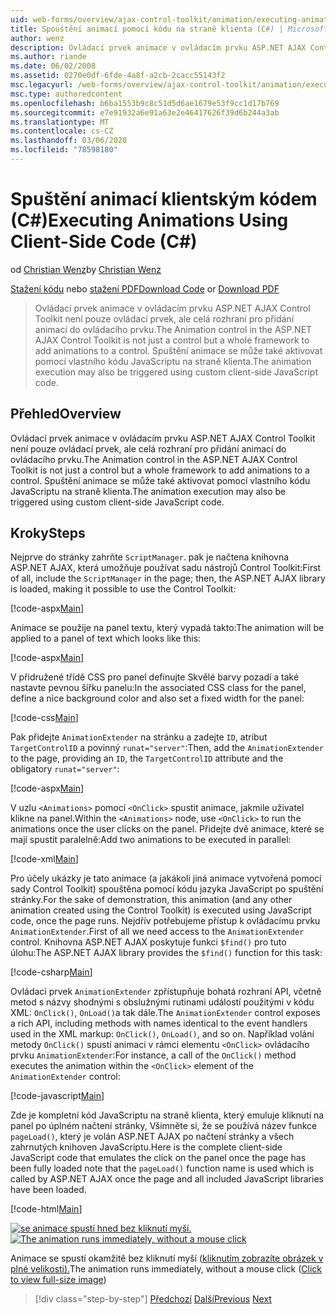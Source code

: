 ```yaml
---
uid: web-forms/overview/ajax-control-toolkit/animation/executing-animations-using-client-side-code-cs
title: Spouštění animací pomocí kódu na straně klienta (C#) | Microsoft Docs
author: wenz
description: Ovládací prvek animace v ovládacím prvku ASP.NET AJAX Control Toolkit není pouze ovládací prvek, ale celá rozhraní pro přidání animací do ovládacího prvku. Spuštění animace...
ms.author: riande
ms.date: 06/02/2008
ms.assetid: 0270e0df-6fde-4a8f-a2cb-2cacc55143f2
msc.legacyurl: /web-forms/overview/ajax-control-toolkit/animation/executing-animations-using-client-side-code-cs
msc.type: authoredcontent
ms.openlocfilehash: b6ba1553b9c8c51d5d6ae1679e53f9cc1d17b769
ms.sourcegitcommit: e7e91932a6e91a63e2e46417626f39d6b244a3ab
ms.translationtype: MT
ms.contentlocale: cs-CZ
ms.lasthandoff: 03/06/2020
ms.locfileid: "78598180"
---
```

# <a name="executing-animations-using-client-side-code-c"></a><span data-ttu-id="67803-104">Spuštění animací klientským kódem (C#)</span><span class="sxs-lookup"><span data-stu-id="67803-104">Executing Animations Using Client-Side Code (C#)</span></span>

<span data-ttu-id="67803-105">od [Christian Wenz](https://github.com/wenz)</span><span class="sxs-lookup"><span data-stu-id="67803-105">by [Christian Wenz](https://github.com/wenz)</span></span>

<span data-ttu-id="67803-106">[Stažení kódu](https://download.microsoft.com/download/f/9/a/f9a26acd-8df4-4484-8a18-199e4598f411/Animation10.cs.zip) nebo [stažení PDF](https://download.microsoft.com/download/6/7/1/6718d452-ff89-4d3f-a90e-c74ec2d636a3/animation10CS.pdf)</span><span class="sxs-lookup"><span data-stu-id="67803-106">[Download Code](https://download.microsoft.com/download/f/9/a/f9a26acd-8df4-4484-8a18-199e4598f411/Animation10.cs.zip) or [Download PDF](https://download.microsoft.com/download/6/7/1/6718d452-ff89-4d3f-a90e-c74ec2d636a3/animation10CS.pdf)</span></span>

> <span data-ttu-id="67803-107">Ovládací prvek animace v ovládacím prvku ASP.NET AJAX Control Toolkit není pouze ovládací prvek, ale celá rozhraní pro přidání animací do ovládacího prvku.</span><span class="sxs-lookup"><span data-stu-id="67803-107">The Animation control in the ASP.NET AJAX Control Toolkit is not just a control but a whole framework to add animations to a control.</span></span> <span data-ttu-id="67803-108">Spuštění animace se může také aktivovat pomocí vlastního kódu JavaScriptu na straně klienta.</span><span class="sxs-lookup"><span data-stu-id="67803-108">The animation execution may also be triggered using custom client-side JavaScript code.</span></span>

## <a name="overview"></a><span data-ttu-id="67803-109">Přehled</span><span class="sxs-lookup"><span data-stu-id="67803-109">Overview</span></span>

<span data-ttu-id="67803-110">Ovládací prvek animace v ovládacím prvku ASP.NET AJAX Control Toolkit není pouze ovládací prvek, ale celá rozhraní pro přidání animací do ovládacího prvku.</span><span class="sxs-lookup"><span data-stu-id="67803-110">The Animation control in the ASP.NET AJAX Control Toolkit is not just a control but a whole framework to add animations to a control.</span></span> <span data-ttu-id="67803-111">Spuštění animace se může také aktivovat pomocí vlastního kódu JavaScriptu na straně klienta.</span><span class="sxs-lookup"><span data-stu-id="67803-111">The animation execution may also be triggered using custom client-side JavaScript code.</span></span>

## <a name="steps"></a><span data-ttu-id="67803-112">Kroky</span><span class="sxs-lookup"><span data-stu-id="67803-112">Steps</span></span>

<span data-ttu-id="67803-113">Nejprve do stránky zahrňte `ScriptManager`. pak je načtena knihovna ASP.NET AJAX, která umožňuje používat sadu nástrojů Control Toolkit:</span><span class="sxs-lookup"><span data-stu-id="67803-113">First of all, include the `ScriptManager` in the page; then, the ASP.NET AJAX library is loaded, making it possible to use the Control Toolkit:</span></span>

[!code-aspx[Main](executing-animations-using-client-side-code-cs/samples/sample1.aspx)]

<span data-ttu-id="67803-114">Animace se použije na panel textu, který vypadá takto:</span><span class="sxs-lookup"><span data-stu-id="67803-114">The animation will be applied to a panel of text which looks like this:</span></span>

[!code-aspx[Main](executing-animations-using-client-side-code-cs/samples/sample2.aspx)]

<span data-ttu-id="67803-115">V přidružené třídě CSS pro panel definujte Skvělé barvy pozadí a také nastavte pevnou šířku panelu:</span><span class="sxs-lookup"><span data-stu-id="67803-115">In the associated CSS class for the panel, define a nice background color and also set a fixed width for the panel:</span></span>

[!code-css[Main](executing-animations-using-client-side-code-cs/samples/sample3.css)]

<span data-ttu-id="67803-116">Pak přidejte `AnimationExtender` na stránku a zadejte `ID`, atribut `TargetControlID` a povinný `runat="server"`:</span><span class="sxs-lookup"><span data-stu-id="67803-116">Then, add the `AnimationExtender` to the page, providing an `ID`, the `TargetControlID` attribute and the obligatory `runat="server"`:</span></span>

[!code-aspx[Main](executing-animations-using-client-side-code-cs/samples/sample4.aspx)]

<span data-ttu-id="67803-117">V uzlu `<Animations>` pomocí `<OnClick>` spustit animace, jakmile uživatel klikne na panel.</span><span class="sxs-lookup"><span data-stu-id="67803-117">Within the `<Animations>` node, use `<OnClick>` to run the animations once the user clicks on the panel.</span></span> <span data-ttu-id="67803-118">Přidejte dvě animace, které se mají spustit paralelně:</span><span class="sxs-lookup"><span data-stu-id="67803-118">Add two animations to be executed in parallel:</span></span>

[!code-xml[Main](executing-animations-using-client-side-code-cs/samples/sample5.xml)]

<span data-ttu-id="67803-119">Pro účely ukázky je tato animace (a jakákoli jiná animace vytvořená pomocí sady Control Toolkit) spouštěna pomocí kódu jazyka JavaScript po spuštění stránky.</span><span class="sxs-lookup"><span data-stu-id="67803-119">For the sake of demonstration, this animation (and any other animation created using the Control Toolkit) is executed using JavaScript code, once the page runs.</span></span> <span data-ttu-id="67803-120">Nejdřív potřebujeme přístup k ovládacímu prvku `AnimationExtender`.</span><span class="sxs-lookup"><span data-stu-id="67803-120">First of all we need access to the `AnimationExtender` control.</span></span> <span data-ttu-id="67803-121">Knihovna ASP.NET AJAX poskytuje funkci `$find()` pro tuto úlohu:</span><span class="sxs-lookup"><span data-stu-id="67803-121">The ASP.NET AJAX library provides the `$find()` function for this task:</span></span>

[!code-csharp[Main](executing-animations-using-client-side-code-cs/samples/sample6.cs)]

<span data-ttu-id="67803-122">Ovládací prvek `AnimationExtender` zpřístupňuje bohatá rozhraní API, včetně metod s názvy shodnými s obslužnými rutinami událostí použitými v kódu XML: `OnClick()`, `OnLoad()`a tak dále.</span><span class="sxs-lookup"><span data-stu-id="67803-122">The `AnimationExtender` control exposes a rich API, including methods with names identical to the event handlers used in the XML markup: `OnClick()`, `OnLoad()`, and so on.</span></span> <span data-ttu-id="67803-123">Například volání metody `OnClick()` spustí animaci v rámci elementu `<OnClick>` ovládacího prvku `AnimationExtender`:</span><span class="sxs-lookup"><span data-stu-id="67803-123">For instance, a call of the `OnClick()` method executes the animation within the `<OnClick>` element of the `AnimationExtender` control:</span></span>

[!code-javascript[Main](executing-animations-using-client-side-code-cs/samples/sample7.js)]

<span data-ttu-id="67803-124">Zde je kompletní kód JavaScriptu na straně klienta, který emuluje kliknutí na panel po úplném načtení stránky, Všimněte si, že se používá název funkce `pageLoad()`, který je volán ASP.NET AJAX po načtení stránky a všech zahrnutých knihoven JavaScriptu.</span><span class="sxs-lookup"><span data-stu-id="67803-124">Here is the complete client-side JavaScript code that emulates the click on the panel once the page has been fully loaded note that the `pageLoad()` function name is used which is called by ASP.NET AJAX once the page and all included JavaScript libraries have been loaded.</span></span>

[!code-html[Main](executing-animations-using-client-side-code-cs/samples/sample8.html)]

<span data-ttu-id="67803-125">[![se animace spustí hned bez kliknutí myší.](executing-animations-using-client-side-code-cs/_static/image2.png)](executing-animations-using-client-side-code-cs/_static/image1.png)</span><span class="sxs-lookup"><span data-stu-id="67803-125">[![The animation runs immediately, without a mouse click](executing-animations-using-client-side-code-cs/_static/image2.png)](executing-animations-using-client-side-code-cs/_static/image1.png)</span></span>

<span data-ttu-id="67803-126">Animace se spustí okamžitě bez kliknutí myší ([kliknutím zobrazíte obrázek v plné velikosti).](executing-animations-using-client-side-code-cs/_static/image3.png)</span><span class="sxs-lookup"><span data-stu-id="67803-126">The animation runs immediately, without a mouse click ([Click to view full-size image](executing-animations-using-client-side-code-cs/_static/image3.png))</span></span>

> [!div class="step-by-step"]
> <span data-ttu-id="67803-127">[Předchozí](modifying-animations-from-the-server-side-cs.md)
> [Další](changing-an-animation-using-client-side-code-cs.md)</span><span class="sxs-lookup"><span data-stu-id="67803-127">[Previous](modifying-animations-from-the-server-side-cs.md)
[Next](changing-an-animation-using-client-side-code-cs.md)</span></span>
